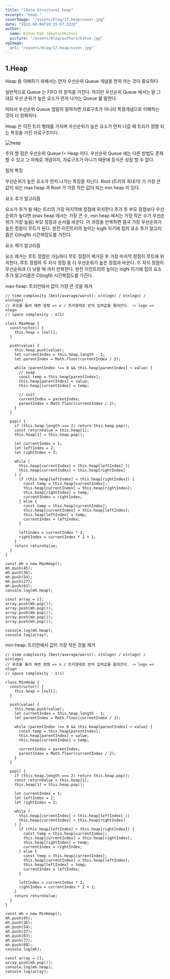 ```yaml
---
title: "[Data Structure] heap"
excerpt: "heap."
coverImage: "/assets/blog/17.heap/cover.jpg"
date: "2022-09-04T19:35:07.322Z"
author:
  name: Kihun Kim (deutschkihun)
  picture: "/assets/blog/authors/kihun.jpg"
ogImage:
  url: "/assets/blog/17.heap/cover.jpg"
---
```


## 1.Heap

Heap 을 이해하기 위해서는 먼저 우선순위 Queue 개념을 먼저 아는 것이 중요하다.

일반적으로 Queue 는 FIFO 의 원칙을 가진다. 하지만 우선순위 Queue 에서는 말 그대로 우선 순위가 높은 요소가 먼저 나가는 Queue 를 말한다.

따라서 우선순위 Queue 엄밀히 말하자면 자료구조가 아니라 특정개념으로 이해하는 것이 더 정확하다.

Heap 은 이진 트리 형태를 가지며 우선순위가 높은 요소가 먼저 나갈 때 트리가 정렬 되는 특징을 가진 자료구조이다.

![heap](/assets/blog/17.heap/heap.png)

주의 할 점은 우선순위 Queue != Heap 이다. 우선순위 Queue 에는 다른 방법도 존재 할 수 있고 그 자체로 개념이지, 자료구조가 아니기 때문에 등식은 성립 할 수 없다.

힙의 특징

우선순위가 높은 요소가 먼저 나가는 특징을 지닌다.
Root (트리의 꼭대기) 가 가장 큰 값이 되는 max heap 과 Root 가 가장 작은 값이 되는 min heap 이 있다.

요소 추가 알고리즘

요소가 추가 될 때는 트리의 가장 마지막에 정점에 위치한다
추가 후 부모 정점보다 우선순위가 높다면 (max heap 에서는 가장 큰 수, min heap 에서는 가장 작은 수가 우선순위가 가장 높음) 부모 정점과 순서를 바꾼다.
이 과정을 반복하면 결국 가장 우선순위가 높은 정점이 루트가 된다.
완전 이진트리의 높이는 logN 이기에 힙의 요소 추가 알고리즘은 O(logN) 시간복잡도를 가진다.

요소 제거 알고리즘

요소 제거는 루트 정점만 가능하다
루트 정점이 제거된 후 가장 마지막 정점이 루트에 위치한다.
루트 정점의 두 자식 정점 중 더 우선순위가 높은 정점과 바꾼다.
두 자식 정점이 우선순위과 더 낮을 때 까지 반복한다.
완전 이진트리의 높이는 logN 이기에 힙의 요소 추가 알고리즘은 O(logN) 시간복잡도를 가진다.

max-heap: 트리안에서 값이 가장 큰 것을 제거

```tsx
// time complexity (best/average/worst): o(nlogn) / o(nlogn) /  o(nlogn)
// 루프를 돌려 매변 정렬 => n / 트리형태로 반씩 입력값을 줄려간다. -> logn => nlogn
// space complexity : o(1)

class MaxHeap {
  constructor() {
    this.heap = [null];
  }

  push(value) {
    this.heap.push(value);
    let currentIndex = this.heap.length - 1;
    let parentIndex = Math.floor(currentIndex / 2);

    while (parentIndex !== 0 && this.heap[parentIndex] < value) {
      // swap
      const temp = this.heap[parentIndex];
      this.heap[parentIndex] = value;
      this.heap[currentIndex] = temp;

      // init
      currentIndex = parentIndex;
      parentIndex = Math.floor(currentIndex / 2);
    }
  }

  pop() {
    if (this.heap.length === 2) return this.heap.pop();
    const returnValue = this.heap[1];
    this.heap[1] = this.heap.pop();

    let currentIndex = 1;
    let leftIndex = 2;
    let rightIndex = 3;

    while (
      this.heap[currentIndex] < this.heap[leftIndex] ||
      this.heap[currentIndex] < this.heap[rightIndex]
    ) {
      if (this.heap[leftIndex] < this.heap[rightIndex]) {
        const temp = this.heap[currentIndex];
        this.heap[currentIndex] = this.heap[rightIndex];
        this.heap[rightIndex] = temp;
        currentIndex = rightIndex;
      } else {
        const temp = this.heap[currentIndex];
        this.heap[currentIndex] = this.heap[leftIndex];
        this.heap[leftIndex] = temp;
        currentIndex = leftIndex;
      }

      leftIndex = currentIndex * 2;
      rightIndex = currentIndex * 2 + 1;
    }
    return returnValue;
  }
}

const mh = new MaxHeap();
mh.push(45);
mh.push(36);
mh.push(54);
mh.push(27);
mh.push(63);
console.log(mh.heap);

const array = [];
array.push(mh.pop());
array.push(mh.pop());
array.push(mh.pop());
array.push(mh.pop());
array.push(mh.pop());

console.log(mh.heap);
console.log(array);
```

min-heap: 트리안에서 값이 가장 작은 것을 제거

```tsx
// time complexity (best/average/worst): o(nlogn) / o(nlogn) /  o(nlogn)
// 루프를 돌려 매변 정렬 => n / 트리형태로 반씩 입력값을 줄려간다. -> logn => nlogn
// space complexity : o(1)

class MinHeap {
  constructor() {
    this.heap = [null];
  }

  push(value) {
    this.heap.push(value);
    let currentIndex = this.heap.length - 1;
    let parentIndex = Math.floor(currentIndex / 2);

    while (parentIndex !== 0 && this.heap[parentIndex] > value) {
      const temp = this.heap[parentIndex];
      this.heap[parentIndex] = value;
      this.heap[currentIndex] = temp;

      currentIndex = parentIndex;
      parentIndex = Math.floor(currentIndex / 2);
    }
  }

  pop() {
    if (this.heap.length === 2) return this.heap.pop();
    const returnValue = this.heap[1];
    this.heap[1] = this.heap.pop();

    let currentIndex = 1;
    let leftIndex = 2;
    let rightIndex = 3;

    while (
      this.heap[currentIndex] > this.heap[leftIndex] ||
      this.heap[currentIndex] > this.heap[rightIndex]
    ) {
      if (this.heap[leftIndex] > this.heap[rightIndex]) {
        const temp = this.heap[currentIndex];
        this.heap[currentIndex] = this.heap[rightIndex];
        this.heap[rightIndex] = temp;
        currentIndex = rightIndex;
      } else {
        const temp = this.heap[currentIndex];
        this.heap[currentIndex] = this.heap[leftIndex];
        this.heap[leftIndex] = temp;
        currentIndex = leftIndex;
      }

      leftIndex = currentIndex * 2;
      rightIndex = currentIndex * 2 + 1;
    }
    return returnValue;
  }
}

const mh = new MinHeap();
mh.push(45);
mh.push(36);
mh.push(54);
mh.push(27);
mh.push(63);
mh.push(77);
mh.push(69);
console.log(mh);

const array = [];
array.push(mh.pop());
console.log(mh.heap);
console.log(array);
```
